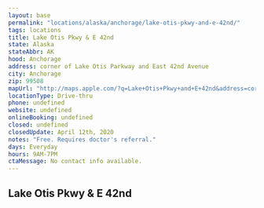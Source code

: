 ```yaml
---
layout: base
permalink: "locations/alaska/anchorage/lake-otis-pkwy-and-e-42nd/"
tags: locations
title: Lake Otis Pkwy & E 42nd
state: Alaska
stateAbbr: AK
hood: Anchorage
address: corner of Lake Otis Parkway and East 42nd Avenue
city: Anchorage
zip: 99508
mapUrl: "http://maps.apple.com/?q=Lake+Otis+Pkwy+and+E+42nd&address=corner+of+Lake+Otis+Parkway+and+East+42nd+Avenue,Anchorage,Alaska,99508"
locationType: Drive-thru
phone: undefined
website: undefined
onlineBooking: undefined
closed: undefined
closedUpdate: April 12th, 2020
notes: "Free. Requires doctor's referral."
days: Everyday
hours: 9AM-7PM
ctaMessage: No contact info available.
---
```

## Lake Otis Pkwy & E 42nd
